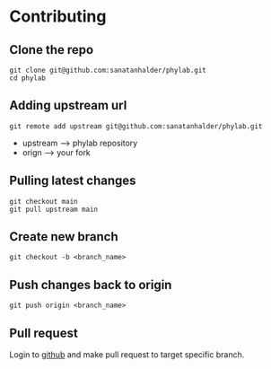 # Contributing

## Clone the repo
```
git clone git@github.com:sanatanhalder/phylab.git
cd phylab
```

## Adding upstream url
```
git remote add upstream git@github.com:sanatanhalder/phylab.git
```

* upstream --> phylab repository
* orign --> your fork

## Pulling latest changes
```
git checkout main
git pull upstream main
```
## Create new branch
```
git checkout -b <branch_name>
```
## Push changes back to origin
```
git push origin <branch_name>
```
## Pull request
Login to [github](https://github.com) and make pull request to target specific branch.



